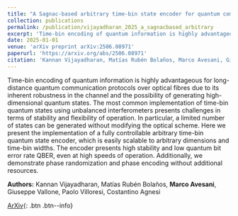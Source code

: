 ```yaml
---
title: "A Sagnac-based arbitrary time-bin state encoder for quantum communication applications"
collection: publications
permalink: /publication/vijayadharan_2025_a_sagnacbased_arbitrary
excerpt: 'Time-bin encoding of quantum information is highly advantageous for long-distance quantum communication protocols over optical fibres due to its inherent robustness in the channel and the possibility ...' if len(self.abstract) > 200 else self.abstract
date: 2025-01-01
venue: 'arXiv preprint arXiv:2506.08971'
paperurl: 'https://arxiv.org/abs/2506.08971'
citation: 'Kannan Vijayadharan, Matías Rubén Bolaños, Marco Avesani, Giuseppe Vallone, Paolo Villoresi, Cost..., "A Sagnac-based arbitrary time-bin state encoder for quantum communication applications", arXiv preprint arXiv:2506.08971, (2025).'
---
```


Time-bin encoding of quantum information is highly advantageous for long-distance quantum communication protocols over optical fibres due to its inherent robustness in the channel and the possibility of generating high-dimensional quantum states. The most common implementation of time-bin quantum states using unbalanced interferometers presents challenges in terms of stability and flexibility of operation. In particular, a limited number of states can be generated without modifying the optical scheme. Here we present the implementation of a fully controllable arbitrary time-bin quantum state encoder, which is easily scalable to arbitrary dimensions and time-bin widths. The encoder presents high stability and low quantum bit error rate QBER, even at high speeds of operation. Additionally, we demonstrate phase randomization and phase encoding without additional resources.

**Authors:** Kannan Vijayadharan, Matías Rubén Bolaños, **Marco Avesani**, Giuseppe Vallone, Paolo Villoresi, Costantino Agnesi


[ArXiv](https://arxiv.org/abs/2506.08971){: .btn .btn--info}
